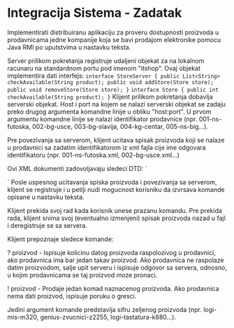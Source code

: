 Integracija Sistema - Zadatak
=============================

Implementirati distribuiranu aplikaciju za proveru dostupnosti proizvoda u
prodavnicama jedne kompanije koja se bavi prodajom elektronike pomocu Java
RMI po uputstvima u nastavku teksta.

Server prilikom pokretanja registruje udaljeni objekat za na lokalnom racunaru
na standardnom portu pod imenom "itshop". Ovaj objekat implementira dati
interfejs:
`
interface StoreServer {
	public List<String> checkAvailable(String product);
	public void addStore(Store store);
	public void removeStore(Store store);
}
`
`
interface Store {
	public int checkAvailable(String product);
}
`
Klijent prilikom pokretanja dobavlja serverski objekat. Host i port na kojem se
nalazi serverski objekat se zadaju preko drugog argumenta komandne linije u
obliku "host:port". U prvom argumentu komandne linije se nalazi identifikator
prodavnice (npr. 001-ns-futoska, 002-bg-usce, 003-bg-slavija, 004-kg-centar,
005-ns-big...).

Pre povezivanja sa serverom, klijent ucitava spisak proizvoda koji se nalaze u
prodavnici sa zadatim identifikatorom iz xml fajla cije ime odgovara
identifikatoru (npr. 001-ns-futoska.xml, 002-bg-usce.xml...)

Ovi XML dokumenti zadovoljavaju sledeci DTD:
`
<!--ELEMENT magacin (proizvod*) -->
<!--ELEMENT proizvod (#PCDATA) -->
<!--ATTLIST proizvod kolicina CDATA #REQUIRED-->
`
Posle uspesnog ucitavanja spiska proizvoda i povezivanja sa serverom, klijent
se registruje i u petlji nudi mogucnost korisniku da izvrsava komande opisane
u nastavku teksta.

Klijent prekida svoj rad kada korisnik unese prazanu komandu. Pre prekida rada,
klijent snima svoj (eventualno izmenjeni) spisak proizvoda nazad u fajl i
deregistruje se sa servera.

Klijent prepoznaje sledece komande:

  ? proizvod - Ispisuje kolicinu datog proizvoda raspolozivog u prodavnici, ako
               prodavnica ima bar jedan takav proizvod. Ako prodavnica ne
               raspolaze datim proizvodom, salje upit serveru i ispisuje
               odgovor sa servera, odnosno, u kojim prodavnicama se taj
               proizvod moze pronaci.

  ! proizvod - Prodaje jedan komad naznacenog proizvoda. Ako prodavnica nema
               dati proizvod, ispisuje poruku o gresci.

Jedini argument komande predstavlja sifru zeljenog proizvoda (npr. logi-mis-m320,
genius-zvucnici-z2255, logi-tastatura-k880...).
